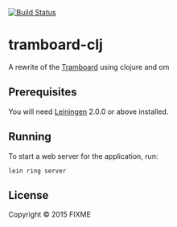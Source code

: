 [![Build Status](https://travis-ci.org/fterrier/tramboard-clj.svg)](https://travis-ci.org/fterrier/tramboard-clj)

# tramboard-clj

A rewrite of the [Tramboard](https://github.com/fterrier/tramboard) using clojure and om

## Prerequisites

You will need [Leiningen][] 2.0.0 or above installed.

[leiningen]: https://github.com/technomancy/leiningen

## Running

To start a web server for the application, run:

    lein ring server

## License

Copyright © 2015 FIXME
